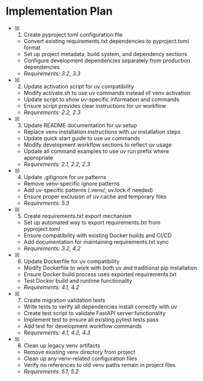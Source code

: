 # Implementation Plan

- [x] 1. Create pyproject.toml configuration file
  - Convert existing requirements.txt dependencies to pyproject.toml format
  - Set up project metadata, build system, and dependency sections
  - Configure development dependencies separately from production dependencies
  - _Requirements: 3.2, 3.3_

- [x] 2. Update activation script for uv compatibility
  - Modify activate.sh to use uv commands instead of venv activation
  - Update script to show uv-specific information and commands
  - Ensure script provides clear instructions for uv workflow
  - _Requirements: 2.2, 2.3_

- [x] 3. Update README documentation for uv setup
  - Replace venv installation instructions with uv installation steps
  - Update quick start guide to use uv commands
  - Modify development workflow sections to reflect uv usage
  - Update all command examples to use uv run prefix where appropriate
  - _Requirements: 2.1, 2.2, 2.3_

- [x] 4. Update .gitignore for uv patterns
  - Remove venv-specific ignore patterns
  - Add uv-specific patterns (.venv/, uv.lock if needed)
  - Ensure proper exclusion of uv cache and temporary files
  - _Requirements: 5.3_

- [x] 5. Create requirements.txt export mechanism
  - Set up automated way to export requirements.txt from pyproject.toml
  - Ensure compatibility with existing Docker builds and CI/CD
  - Add documentation for maintaining requirements.txt sync
  - _Requirements: 3.2, 4.2_

- [x] 6. Update Dockerfile for uv compatibility
  - Modify Dockerfile to work with both uv and traditional pip installation
  - Ensure Docker build process uses exported requirements.txt
  - Test Docker build and runtime functionality
  - _Requirements: 4.1, 4.2_

- [x] 7. Create migration validation tests
  - Write tests to verify all dependencies install correctly with uv
  - Create test script to validate FastAPI server functionality
  - Implement test to ensure all existing pytest tests pass
  - Add test for development workflow commands
  - _Requirements: 4.1, 4.2, 4.3_

- [x] 8. Clean up legacy venv artifacts
  - Remove existing venv directory from project
  - Clean up any venv-related configuration files
  - Verify no references to old venv paths remain in project files
  - _Requirements: 5.1, 5.2_